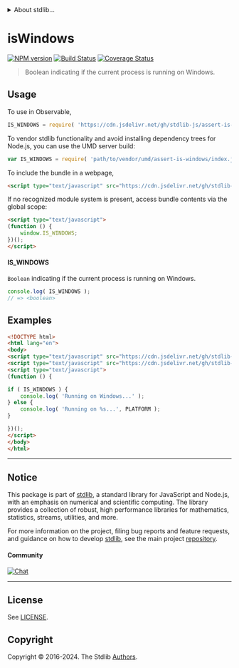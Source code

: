 <!--

@license Apache-2.0

Copyright (c) 2018 The Stdlib Authors.

Licensed under the Apache License, Version 2.0 (the "License");
you may not use this file except in compliance with the License.
You may obtain a copy of the License at

   http://www.apache.org/licenses/LICENSE-2.0

Unless required by applicable law or agreed to in writing, software
distributed under the License is distributed on an "AS IS" BASIS,
WITHOUT WARRANTIES OR CONDITIONS OF ANY KIND, either express or implied.
See the License for the specific language governing permissions and
limitations under the License.

-->


<details>
  <summary>
    About stdlib...
  </summary>
  <p>We believe in a future in which the web is a preferred environment for numerical computation. To help realize this future, we've built stdlib. stdlib is a standard library, with an emphasis on numerical and scientific computation, written in JavaScript (and C) for execution in browsers and in Node.js.</p>
  <p>The library is fully decomposable, being architected in such a way that you can swap out and mix and match APIs and functionality to cater to your exact preferences and use cases.</p>
  <p>When you use stdlib, you can be absolutely certain that you are using the most thorough, rigorous, well-written, studied, documented, tested, measured, and high-quality code out there.</p>
  <p>To join us in bringing numerical computing to the web, get started by checking us out on <a href="https://github.com/stdlib-js/stdlib">GitHub</a>, and please consider <a href="https://opencollective.com/stdlib">financially supporting stdlib</a>. We greatly appreciate your continued support!</p>
</details>

# isWindows

[![NPM version][npm-image]][npm-url] [![Build Status][test-image]][test-url] [![Coverage Status][coverage-image]][coverage-url] <!-- [![dependencies][dependencies-image]][dependencies-url] -->

> Boolean indicating if the current process is running on Windows.



<section class="usage">

## Usage

To use in Observable,

```javascript
IS_WINDOWS = require( 'https://cdn.jsdelivr.net/gh/stdlib-js/assert-is-windows@umd/browser.js' )
```

To vendor stdlib functionality and avoid installing dependency trees for Node.js, you can use the UMD server build:

```javascript
var IS_WINDOWS = require( 'path/to/vendor/umd/assert-is-windows/index.js' )
```

To include the bundle in a webpage,

```html
<script type="text/javascript" src="https://cdn.jsdelivr.net/gh/stdlib-js/assert-is-windows@umd/browser.js"></script>
```

If no recognized module system is present, access bundle contents via the global scope:

```html
<script type="text/javascript">
(function () {
    window.IS_WINDOWS;
})();
</script>
```

#### IS_WINDOWS

`Boolean` indicating if the current process is running on Windows.

```javascript
console.log( IS_WINDOWS );
// => <boolean>
```

</section>

<!-- /.usage -->

<section class="examples">

## Examples

<!-- eslint no-undef: "error" -->

```html
<!DOCTYPE html>
<html lang="en">
<body>
<script type="text/javascript" src="https://cdn.jsdelivr.net/gh/stdlib-js/os-platform@umd/browser.js"></script>
<script type="text/javascript" src="https://cdn.jsdelivr.net/gh/stdlib-js/assert-is-windows@umd/browser.js"></script>
<script type="text/javascript">
(function () {

if ( IS_WINDOWS ) {
    console.log( 'Running on Windows...' );
} else {
    console.log( 'Running on %s...', PLATFORM );
}

})();
</script>
</body>
</html>
```

</section>

<!-- /.examples -->

<!-- Section for related `stdlib` packages. Do not manually edit this section, as it is automatically populated. -->

<section class="related">

</section>

<!-- /.related -->

<!-- Section for all links. Make sure to keep an empty line after the `section` element and another before the `/section` close. -->


<section class="main-repo" >

* * *

## Notice

This package is part of [stdlib][stdlib], a standard library for JavaScript and Node.js, with an emphasis on numerical and scientific computing. The library provides a collection of robust, high performance libraries for mathematics, statistics, streams, utilities, and more.

For more information on the project, filing bug reports and feature requests, and guidance on how to develop [stdlib][stdlib], see the main project [repository][stdlib].

#### Community

[![Chat][chat-image]][chat-url]

---

## License

See [LICENSE][stdlib-license].


## Copyright

Copyright &copy; 2016-2024. The Stdlib [Authors][stdlib-authors].

</section>

<!-- /.stdlib -->

<!-- Section for all links. Make sure to keep an empty line after the `section` element and another before the `/section` close. -->

<section class="links">

[npm-image]: http://img.shields.io/npm/v/@stdlib/assert-is-windows.svg
[npm-url]: https://npmjs.org/package/@stdlib/assert-is-windows

[test-image]: https://github.com/stdlib-js/assert-is-windows/actions/workflows/test.yml/badge.svg?branch=main
[test-url]: https://github.com/stdlib-js/assert-is-windows/actions/workflows/test.yml?query=branch:main

[coverage-image]: https://img.shields.io/codecov/c/github/stdlib-js/assert-is-windows/main.svg
[coverage-url]: https://codecov.io/github/stdlib-js/assert-is-windows?branch=main

<!--

[dependencies-image]: https://img.shields.io/david/stdlib-js/assert-is-windows.svg
[dependencies-url]: https://david-dm.org/stdlib-js/assert-is-windows/main

-->

[chat-image]: https://img.shields.io/gitter/room/stdlib-js/stdlib.svg
[chat-url]: https://app.gitter.im/#/room/#stdlib-js_stdlib:gitter.im

[stdlib]: https://github.com/stdlib-js/stdlib

[stdlib-authors]: https://github.com/stdlib-js/stdlib/graphs/contributors

[umd]: https://github.com/umdjs/umd
[es-module]: https://developer.mozilla.org/en-US/docs/Web/JavaScript/Guide/Modules

[deno-url]: https://github.com/stdlib-js/assert-is-windows/tree/deno
[umd-url]: https://github.com/stdlib-js/assert-is-windows/tree/umd
[esm-url]: https://github.com/stdlib-js/assert-is-windows/tree/esm
[branches-url]: https://github.com/stdlib-js/assert-is-windows/blob/main/branches.md

[stdlib-license]: https://raw.githubusercontent.com/stdlib-js/assert-is-windows/main/LICENSE

</section>

<!-- /.links -->
